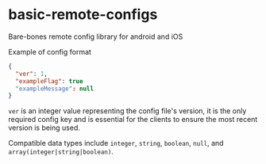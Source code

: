 # basic-remote-configs
Bare-bones remote config library for android and iOS

Example of config format
```json
{
  "ver": 1,
  "exampleFlag": true
  "exampleMessage": null
}
```
`ver` is an integer value representing the config file's version, it is the only required config key and is essential for the clients to ensure the most recent version is being used.

Compatible data types include `integer`, `string`, `boolean`, `null`, and `array(integer|string|boolean)`.
